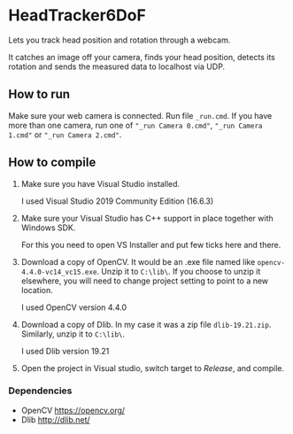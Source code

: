 # HeadTracker6DoF
Lets you track head position and rotation through a webcam.

It catches an image off your camera, finds your head position, detects its rotation and sends the measured data to localhost via UDP.

## How to run

Make sure your web camera is connected.
Run file `_run.cmd`.
If you have more than one camera, run one of `"_run Camera 0.cmd"`, `"_run Camera 1.cmd"` or `"_run Camera 2.cmd"`.

## How to compile

1. Make sure you have Visual Studio installed. 

   I used Visual Studio 2019 Community Edition (16.6.3)

2. Make sure your Visual Studio has C++ support in place together with Windows SDK.

   For this you need to open VS Installer and put few ticks here and there.

3. Download a copy of OpenCV. It would be an .exe file named like `opencv-4.4.0-vc14_vc15.exe`. Unzip it to `C:\lib\`.
   If you choose to unzip it elsewhere, you will need to change project setting to point to a new location.

   I used OpenCV version 4.4.0

4. Download a copy of Dlib. In my case it was a zip file `dlib-19.21.zip`. Similarly, unzip it to `C:\lib\`.

   I used Dlib version 19.21

5. Open the project in Visual studio, switch target to *Release*, and compile.

### Dependencies
- OpenCV <https://opencv.org/>
- Dlib <http://dlib.net/>
